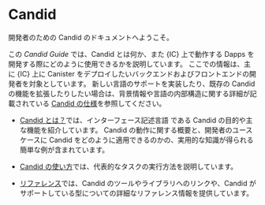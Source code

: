 # Candid

開発者のための Candid のドキュメントへようこそ。

この _Candid Guide_ では、Candid とは何か、また {IC} 上で動作する Dapps を開発する際にどのように使用できるかを説明しています。 ここでの情報は、主に {IC} 上に Canister をデプロイしたいバックエンドおよびフロントエンドの開発者を対象としています。 新しい言語のサポートを実装したり、既存の Candid の機能を拡張したりしたい場合は、背景情報や言語の内部構造に関する詳細が記載されている [Candid の仕様](https://github.com/dfinity/candid/blob/master/spec/Candid.md)を参照してください。

- [Candid とは？](candid-concepts.md)では、インターフェース記述言語 である Candid の目的や主な機能を紹介しています。 Candid の動作に関する概要と、開発者のユースケースに Candid をどのように適用できるのかの、実用的な知識が得られる簡単な例が含まれています。

- [Candid の使い方](candid-howto.md)では、代表的なタスクの実行方法を説明しています。

- [リファレンス](../../../references/candid-ref.md)では、Candid のツールやライブラリへのリンクや、Candid がサポートしている型についての詳細なリファレンス情報を提供しています。

<!--
# Candid

Welcome to the Candid documentation for developers.

This *Candid Guide* explains what Candid is and how you can use it when developing dapps to run on the IC. The information here is intended primarily for backend and frontend developers who want to deploy canisters on the IC. If you want to *implement* support for a new language or *extend* existing Candid features, you should refer to the formal [Candid specification](https://github.com/dfinity/candid/blob/master/spec/Candid.md) for background information and details about the internal structure of the language.

-   The [What is Candid?](candid-concepts.md) section introduces the purpose and key features of the Candid interface description language. It includes an overview of how Candid works and some simple examples to give you a working knowledge of how you can apply Candid to your use case.

-   The [How to](candid-howto.md) section explains how to perform typical tasks.

-   The [Reference](../../../references/candid-ref.md) section provides links to Candid tools and libraries and detailed reference information about Candid supported types.
